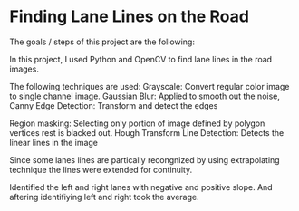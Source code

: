 # **Finding Lane Lines on the Road** 

The goals / steps of this project are the following:


In this project, I used Python and OpenCV to find lane lines in the road images.

The following techniques are used:
Grayscale: Convert regular color image to single channel image.
Gaussian Blur:  Applied to smooth out the noise,
Canny Edge Detection: Transform and detect the edges

Region masking: Selecting only portion of image defined by polygon vertices rest is blacked out. 
Hough Transform Line Detection: Detects the linear lines in the image

Since some lanes lines are partically recongnized by using extrapolating technique the lines were extended for continuity. 

Identified the left and right lanes with negative and positive slope. And aftering identifiying left and right took the average. 




